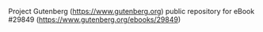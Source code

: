 Project Gutenberg (https://www.gutenberg.org) public repository for eBook #29849 (https://www.gutenberg.org/ebooks/29849)
